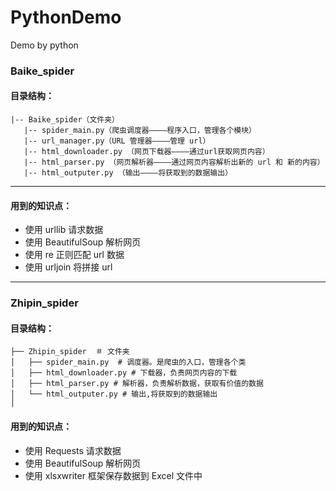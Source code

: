 # PythonDemo
Demo by python

### Baike_spider
#### 目录结构：
```
|-- Baike_spider（文件夹）
   |-- spider_main.py（爬虫调度器————程序入口，管理各个模块）
   |-- url_manager.py（URL 管理器————管理 url）
   |-- html_downloader.py （网页下载器————通过url获取网页内容）
   |-- html_parser.py （网页解析器————通过网页内容解析出新的 url 和 新的内容）
   |-- html_outputer.py （输出————将获取到的数据输出）

```
***
#### 用到的知识点：
- 使用 urllib 请求数据
- 使用 BeautifulSoup 解析网页
- 使用 re 正则匹配 url 数据
- 使用 urljoin 将拼接 url


***
### Zhipin_spider
#### 目录结构：

```
├── Zhipin_spider  ＃ 文件夹
│   ├── spider_main.py  # 调度器。是爬虫的入口，管理各个类
│   ├── html_downloader.py # 下载器，负责网页内容的下载
│   ├── html_parser.py # 解析器，负责解析数据，获取有价值的数据
│   └── html_outputer.py # 输出,将获取到的数据输出
│ 
```

#### 用到的知识点：
- 使用 Requests 请求数据
- 使用 BeautifulSoup 解析网页
- 使用 xlsxwriter 框架保存数据到 Excel 文件中

